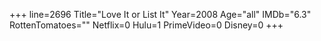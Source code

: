 +++
line=2696
Title="Love It or List It"
Year=2008
Age="all"
IMDb="6.3"
RottenTomatoes=""
Netflix=0
Hulu=1
PrimeVideo=0
Disney=0
+++

